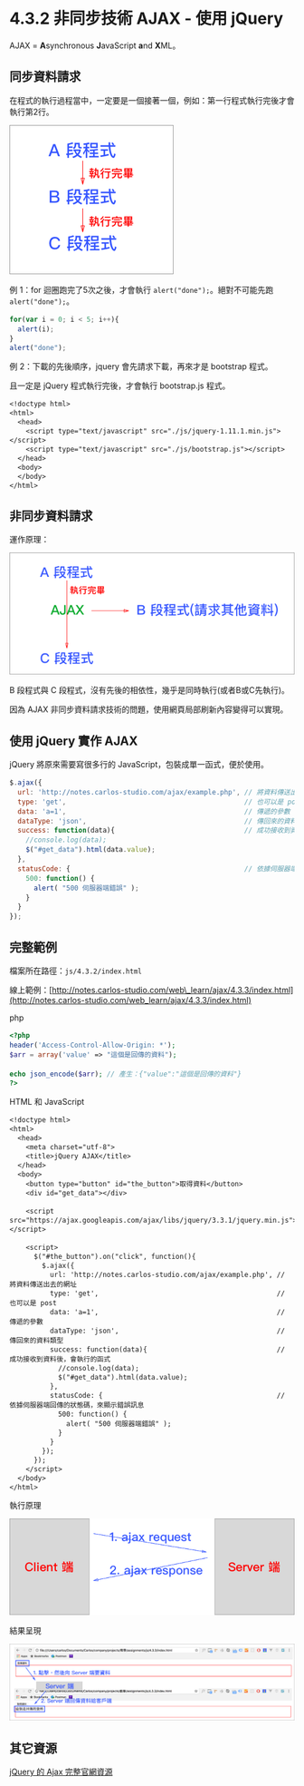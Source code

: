 # 4.3.2 非同步技術 AJAX - 使用 jQuery

AJAX = **A**synchronous **J**avaScript **a**nd **X**ML。

## 同步資料請求

在程式的執行過程當中，一定要是一個接著一個，例如：第一行程式執行完後才會執行第2行。

![](../../.gitbook/assets/tong-bu-yu-ajax-fei-tong-bu-1.png)



例 1：for 迴圈跑完了5次之後，才會執行 `alert("done");`。絕對不可能先跑 `alert("done");`。

```javascript
for(var i = 0; i < 5; i++){
  alert(i);
}
alert("done");
```



例 2：下載的先後順序，jquery 會先請求下載，再來才是 bootstrap 程式。

且一定是 jQuery 程式執行完後，才會執行 bootstrap.js 程式。

```markup
<!doctype html>
<html>
  <head>
    <script type="text/javascript" src="./js/jquery-1.11.1.min.js"></script>
    <script type="text/javascript" src="./js/bootstrap.js"></script>
  </head>
  <body>
  </body>
</html>
```



## 非同步資料請求

運作原理：

![](../../.gitbook/assets/ajax_1.png)

B 段程式與 C 段程式，沒有先後的相依性，幾乎是同時執行\(或者B或C先執行\)。

因為 AJAX 非同步資料請求技術的問題，使用網頁局部刷新內容變得可以實現。

## 使用 jQuery 實作 AJAX

jQuery 將原來需要寫很多行的 JavaScript，包裝成單一函式，便於使用。

```javascript
$.ajax({
  url: 'http://notes.carlos-studio.com/ajax/example.php', // 將資料傳送出去的網址
  type: 'get',                                            // 也可以是 post
  data: 'a=1',                                            // 傳遞的參數
  dataType: 'json',                                       // 傳回來的資料類型
  success: function(data){                                // 成功接收到資料後，會執行的函式
    //console.log(data);
    $("#get_data").html(data.value);
  },
  statusCode: {                                           // 依據伺服器端回傳的狀態碼，來顯示錯誤訊息
    500: function() {
      alert( "500 伺服器端錯誤" );
    }
  }
});
```

## 完整範例

檔案所在路徑：`js/4.3.2/index.html`

線上範例：[http://notes.carlos-studio.com/web\_learn/ajax/4.3.3/index.html](http://notes.carlos-studio.com/web_learn/ajax/4.3.3/index.html)

php

```php
<?php
header('Access-Control-Allow-Origin: *');
$arr = array('value' => "這個是回傳的資料");

echo json_encode($arr); // 產生：{"value":"這個是回傳的資料"}
?>
```

HTML 和 JavaScript

```markup
<!doctype html>
<html>
  <head>
    <meta charset="utf-8">
    <title>jQuery AJAX</title>
  </head>
  <body>
    <button type="button" id="the_button">取得資料</button>
    <div id="get_data"></div>

    <script src="https://ajax.googleapis.com/ajax/libs/jquery/3.3.1/jquery.min.js"></script>

    <script>
      $("#the_button").on("click", function(){
        $.ajax({
          url: 'http://notes.carlos-studio.com/ajax/example.php', // 將資料傳送出去的網址
          type: 'get',                                            // 也可以是 post
          data: 'a=1',                                            // 傳遞的參數
          dataType: 'json',                                       // 傳回來的資料類型
          success: function(data){                                // 成功接收到資料後，會執行的函式
            //console.log(data);
            $("#get_data").html(data.value);
          },
          statusCode: {                                           // 依據伺服器端回傳的狀態碼，來顯示錯誤訊息
            500: function() {
              alert( "500 伺服器端錯誤" );
            }
          }
        });
      });
    </script>
  </body>
</html>
```

執行原理

![](../../.gitbook/assets/jquery-yu-ajax.png)

結果呈現

![](../../.gitbook/assets/jquery-yu-ajax2.png)

## 其它資源

[jQuery 的 Ajax 完整官網資源](http://api.jquery.com/jQuery.ajax/)

